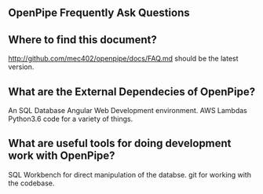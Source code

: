 ## OpenPipe Frequently Ask Questions

## Where to find this document? 

http://github.com/mec402/openpipe/docs/FAQ.md should be the latest version.

## What are the External Dependecies of OpenPipe? 

An SQL Database
Angular Web Development environment.
AWS Lambdas
Python3.6 code for a variety of things.

## What are useful tools for doing development work with OpenPipe? 

SQL Workbench for direct manipulation of the databse.
git for working with the codebase.


